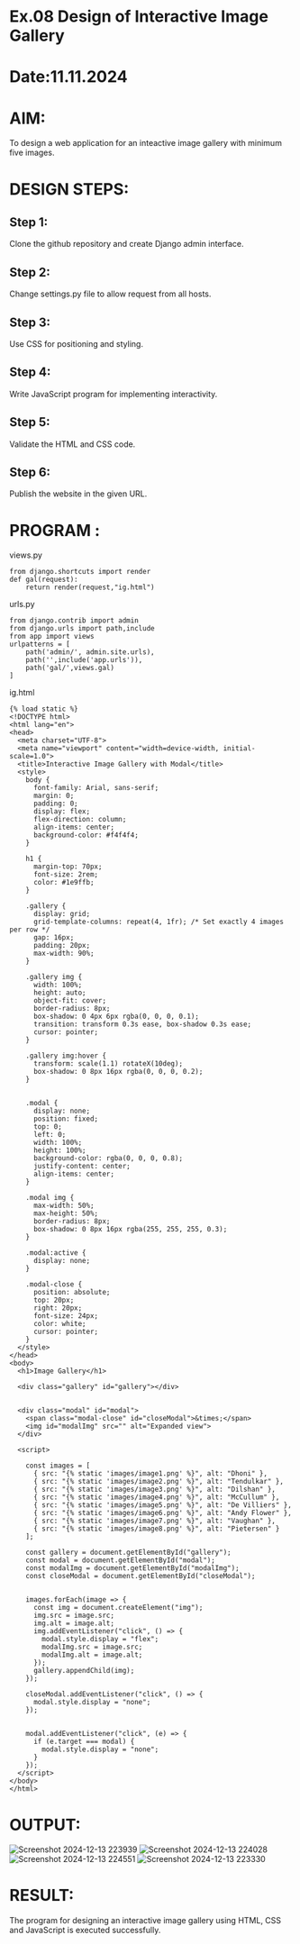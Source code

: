 # Ex.08 Design of Interactive Image Gallery
# Date:11.11.2024
# AIM:
To design a web application for an inteactive image gallery with minimum five images.

# DESIGN STEPS:
## Step 1:
Clone the github repository and create Django admin interface.

## Step 2:
Change settings.py file to allow request from all hosts.

## Step 3:
Use CSS for positioning and styling.

## Step 4:
Write JavaScript program for implementing interactivity.

## Step 5:
Validate the HTML and CSS code.

## Step 6:
Publish the website in the given URL.

# PROGRAM :
views.py
```
from django.shortcuts import render
def gal(request):
    return render(request,"ig.html")
```
urls.py
```
from django.contrib import admin
from django.urls import path,include
from app import views
urlpatterns = [
    path('admin/', admin.site.urls),
    path('',include('app.urls')),
    path('gal/',views.gal)
]
```
ig.html
```
{% load static %}
<!DOCTYPE html>
<html lang="en">
<head>
  <meta charset="UTF-8">
  <meta name="viewport" content="width=device-width, initial-scale=1.0">
  <title>Interactive Image Gallery with Modal</title>
  <style>
    body {
      font-family: Arial, sans-serif;
      margin: 0;
      padding: 0;
      display: flex;
      flex-direction: column;
      align-items: center;
      background-color: #f4f4f4;
    }

    h1 {
      margin-top: 70px;
      font-size: 2rem;
      color: #1e9ffb;
    }

    .gallery {
      display: grid;
      grid-template-columns: repeat(4, 1fr); /* Set exactly 4 images per row */
      gap: 16px;
      padding: 20px;
      max-width: 90%;
    }

    .gallery img {
      width: 100%;
      height: auto;
      object-fit: cover;
      border-radius: 8px;
      box-shadow: 0 4px 6px rgba(0, 0, 0, 0.1);
      transition: transform 0.3s ease, box-shadow 0.3s ease;
      cursor: pointer;
    }

    .gallery img:hover {
      transform: scale(1.1) rotateX(10deg);
      box-shadow: 0 8px 16px rgba(0, 0, 0, 0.2);
    }

   
    .modal {
      display: none;
      position: fixed;
      top: 0;
      left: 0;
      width: 100%;
      height: 100%;
      background-color: rgba(0, 0, 0, 0.8);
      justify-content: center;
      align-items: center;
    }

    .modal img {
      max-width: 50%;
      max-height: 50%;
      border-radius: 8px;
      box-shadow: 0 8px 16px rgba(255, 255, 255, 0.3);
    }

    .modal:active {
      display: none;
    }

    .modal-close {
      position: absolute;
      top: 20px;
      right: 20px;
      font-size: 24px;
      color: white;
      cursor: pointer;
    }
  </style>
</head>
<body>
  <h1>Image Gallery</h1> 

  <div class="gallery" id="gallery"></div>

  
  <div class="modal" id="modal">
    <span class="modal-close" id="closeModal">&times;</span>
    <img id="modalImg" src="" alt="Expanded view">
  </div>

  <script>
    
    const images = [
      { src: "{% static 'images/image1.png' %}", alt: "Dhoni" },
      { src: "{% static 'images/image2.png' %}", alt: "Tendulkar" },
      { src: "{% static 'images/image3.png' %}", alt: "Dilshan" },
      { src: "{% static 'images/image4.png' %}", alt: "McCullum" },
      { src: "{% static 'images/image5.png' %}", alt: "De Villiers" },
      { src: "{% static 'images/image6.png' %}", alt: "Andy Flower" },
      { src: "{% static 'images/image7.png' %}", alt: "Vaughan" },
      { src: "{% static 'images/image8.png' %}", alt: "Pietersen" }
    ];

    const gallery = document.getElementById("gallery");
    const modal = document.getElementById("modal");
    const modalImg = document.getElementById("modalImg");
    const closeModal = document.getElementById("closeModal");

    
    images.forEach(image => {
      const img = document.createElement("img");
      img.src = image.src;
      img.alt = image.alt;
      img.addEventListener("click", () => {
        modal.style.display = "flex"; 
        modalImg.src = image.src; 
        modalImg.alt = image.alt;
      });
      gallery.appendChild(img);
    });

    closeModal.addEventListener("click", () => {
      modal.style.display = "none";
    });

    
    modal.addEventListener("click", (e) => {
      if (e.target === modal) {
        modal.style.display = "none";
      }
    });
  </script>
</body>
</html>
```
# OUTPUT:
![Screenshot 2024-12-13 223939](https://github.com/user-attachments/assets/a0b90325-0011-4594-afe3-f42bec6bd407)
![Screenshot 2024-12-13 224028](https://github.com/user-attachments/assets/c53736b9-2dc0-4028-addc-f8db92d4f408)
![Screenshot 2024-12-13 224551](https://github.com/user-attachments/assets/61b0d6cf-2847-4497-8e66-7fe00ced6f1d)
![Screenshot 2024-12-13 223330](https://github.com/user-attachments/assets/f6427b46-7fbd-4823-90b4-89042d610e69)




# RESULT:
The program for designing an interactive image gallery using HTML, CSS and JavaScript is executed successfully.

